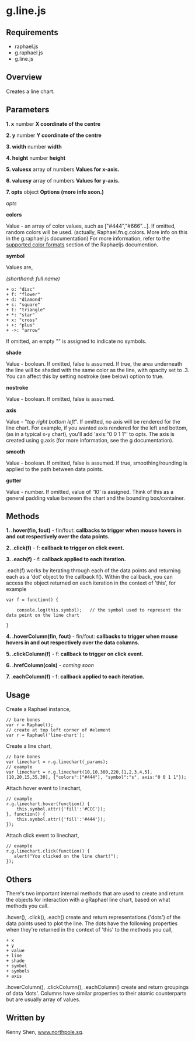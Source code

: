 # g.line.js #

## Requirements ##

 + raphael.js
 + g.raphael.js
 + g.line.js
 
## Overview ##

Creates a line chart.

## Parameters ##

**1. x** number **X coordinate of the centre**

**2. y** number **Y coordinate of the centre**

**3. width** number **width**

**4. height** number **height**

**5. valuesx** array of numbers **Values for x-axis.**

**6. valuesy** array of numbers **Values for y-axis.**

**7. opts** object **Options (more info soon.)**

_opts_

**colors**

Value - an array of color values, such as ["#444","#666"...]. If omitted, random colors will be used. (actually, Raphael.fn.g.colors. More info on this in the g.raphael.js documentation) For more information, refer to the [supported color formats](http://raphaeljs.com/reference.html#colour) section of the Raphaeljs documention.

**symbol**

Values are,

_(shorthand: full name)_

    + o: "disc"
    + f: "flower"
    + d: "diamond"
    + s: "square"
    + t: "triangle"
    + *: "star"
    + x: "cross"
    + +: "plus"
    + ->: "arrow"

If omitted, an empty "" is assigned to indicate no symbols.

**shade**

Value - boolean. If omitted, false is assumed. If true, the area underneath the line will be shaded with the same color as the line, with opacity set to .3. You can affect this by setting nostroke (see below) option to true.

**nostroke**

Value - boolean. If omitted, false is assumed.

**axis**

Value - "_top_ _right_ _bottom_ _left_". If omitted, no axis will be rendered for the line chart. For example, if you wanted axis rendered for the left and bottom, (as in a typical x-y chart), you'll add 'axis:"0 0 1 1"' to opts. The axis is created using g.axis (for more information, see the g documentation).

**smooth**

Value - boolean. If omitted, false is assumed. If true, smoothing/rounding is applied to the path between data points.

**gutter**

Value - number. If omitted, value of '10' is assigned. Think of this as a general padding value between the chart and the bounding box/container. 


## Methods ##

**1. .hover(fin, fout)** - fin/fout: **callbacks to trigger when mouse hovers in and out respectively over the data points.**

**2. .click(f)** - f: **callback to trigger on click event.**

**3. .each(f)** - f: **callback applied to each iteration.**

.each(f) works by iterating through each of the data points and returning each as a 'dot' object to the callback f(). Within the callback, you can access the object returned on each iteration in the context of 'this', for example


	var f = function() {
		
		console.log(this.symbol);	// the symbol used to represent the data point on the line chart

	}
	
**4. .hoverColumn(fin, fout)** - fin/fout: **callbacks to trigger when mouse hovers in and out respectively over the data columns.**

**5. .clickColumn(f)** - f: **callback to trigger on click event.**

**6. .hrefColumn(cols)** - _coming soon_

**7. .eachColumn(f)** - f: **callback applied to each iteration.**


## Usage ##

Create a Raphael instance, 


    // bare bones
    var r = Raphael();
    // create at top left corner of #element
    var r = Raphael('line-chart');
    
    
Create a line chart,


    // bare bones
    var linechart = r.g.linechart(_params);
    // example
    var linechart = r.g.linechart(10,10,300,220,[1,2,3,4,5],[10,20,15,35,30], {"colors":["#444"], "symbol":"s", axis:"0 0 1 1"});


Attach hover event to linechart,


    // example
	r.g.linechart.hover(function() {
		this.symbol.attr({'fill':'#CCC'});
	}, function() {
		this.symbol.attr({'fill':'#444'});
	});
	

Attach click event to linechart,


    // example
    r.g.linechart.click(function() {
       alert("You clicked on the line chart!"); 
    });


## Others ##

There's two important internal methods that are used to create and return the objects for interaction with a gRaphael line chart, based on what methods you call.

.hover(), .click(), .each() create and return representations ('dots') of the data points used to plot the line. The dots have the following properties when they're returned in the context of 'this' to the methods you call,

	+ x
	+ y
	+ value
	+ line
	+ shade
	+ symbol
	+ symbols 
	+ axis
	
.hoverColumn(), .clickColumn(), .eachColumn() create and return groupings of data 'dots'. Columns have similar properties to their atomic counterparts but are usually array of values. 

## Written by ##

Kenny Shen, www.northpole.sg.